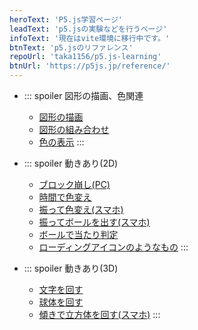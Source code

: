 ```yaml
---
heroText: 'P5.js学習ページ'
leadText: 'p5.jsの実験などを行うページ'
infoText: '現在はvite環境に移行中です。'
btnText: 'p5.jsのリファレンス'
repoUrl: 'taka1156/p5.js-learning'  
btnUrl: 'https://p5js.jp/reference/'
---
```


- ::: spoiler 図形の描画、色関連
  - [図形の描画](./pages/other/shape/index.html)
  - [図形の組み合わせ](./pages/other/attributes/index.html)
  - [色の表示](./pages/other/color/index.html)
  :::            

- ::: spoiler 動きあり(2D)
  - [ブロック崩し(PC)](./pages/2d/BlockBreak.html)
  - [時間で色変え](./pages/2d/ColorChangedTime/index.html)
  - [振って色変え(スマホ)](./pages/2d/ShakeChangedColor/index.html)
  - [振ってボールを出す(スマホ)](./pages/2d/ShakeBalls/index.html)
  - [ボールで当たり判定](./pages/2d/CollisionBall.html)
  - [ローディングアイコンのようなもの](./pages/2d/RotateArc/index.html)
  :::

- ::: spoiler 動きあり(3D)
  - [文字を回す](./pages/3d/font3d/index.html)
  - [球体を回す](./pages/3d/sphere/index.html)
  - [傾きで立方体を回す(スマホ)](./pages/3d/rotationbox/index.html)
  :::

